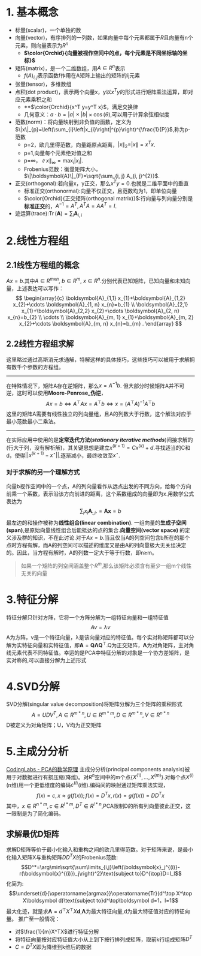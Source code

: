 # 1. 基本概念
- 标量(scalar)，一个单独的数
- 向量(vector)，有序排列的一列数，如果向量中每个元素都属于$R$且向量有n个元素，则向量表示为$R^n$
	- **$\color{Orchid}{向量被视作空间中的点，每个元素是不同坐标轴的坐标}$**
- 矩阵(matrix)，是一个二维数组，用$A\in R^n$表示
	- $f(A)_{i,j}$表示函数f作用在A矩阵上输出的矩阵的ij元素
- 张量(tensor)，多维数组
- 点积(dot product)，表示两个向量x，y以$x^T y$的形式进行矩阵乘法运算，即对应元素乘积之和
	- **$\color{Orchid}{x^T y=y^T x}$，满足交换律
	- 几何意义：$a \cdot b=|a| \times|b| \times \cos (\theta)$,可以用于计算余弦相似度
- 范数(norm)：将向量映射到非负值的函数，定义为$\|x\|_{p}=\left(\sum_{i}\left|x_{i}\right|^{p}\right)^{\frac{1}{P}}$,称为p-范数
	- p=2，欧几里得范数，向量距原点距离，$|x\|_{2}=|x\|=x^{T}x$.
	- p=1,向量每个元素绝对值之和
	- p=∞，$\|x\|_{\infty}=\max _{i}\left|x_{i}\right|$.
	- Frobenius范数：衡量矩阵大小，$\|\boldsymbol{A}\|_{F}=\sqrt{\sum_{i, j} A_{i, j}^{2}}$.
- 正交(orthogonal):若向量x，y正交，那么$x^T y=0$.也就是二维平面中的垂直
	- 标准正交(orthonormal):向量不仅正交，且范数均为1，即单位向量
	- $\color{Orchid}{正交矩阵(orthogonal matrix)}$:行向量与列向量分别是**标准正交**的，$A^{-1}=A^T,A^TA=AA^T=I$.
- 迹运算(trace):$\operatorname{Tr}(\boldsymbol{A})=\sum_{i} \boldsymbol{A}_{i, i}$


# 2.线性方程组
## 2.1线性方程组的概念
$Ax=b$.其中$A\in R^{mxn},\ b\in R^m,\ x\in R^n$.分别代表已知矩阵，已知向量和未知向量，上述表达可以写作：  
$$
\begin{array}{c}
\boldsymbol{A}_{1,1} x_{1}+\boldsymbol{A}_{1,2} x_{2}+\cdots \boldsymbol{A}_{1, n} x_{n}=b_{1} \\
\boldsymbol{A}_{2,1} x_{1}+\boldsymbol{A}_{2,2} x_{2}+\cdots \boldsymbol{A}_{2, n} x_{n}=b_{2} \\
\cdots \\
\boldsymbol{A}_{m, 1} x_{1}+\boldsymbol{A}_{m, 2} x_{2}+\cdots \boldsymbol{A}_{m, n} x_{n}=b_{m} .
\end{array}
$$
## 2.2线性方程组求解
这里略过通过高斯消元求通解，特解这样的具体技巧，这些技巧可以被用于求解拥有数千个参数的方程组。 
***
在特殊情况下，矩阵A存在逆矩阵，那么$x=A^{-1}b$.
但大部分时候矩阵A并不可逆，这时可以使用**Moore-Penrose_伪逆**，
$$Ax=b\Longleftrightarrow A^\top A x=A^\top b\Longleftrightarrow x=\left(A^\top A\right)^{-1}A^\top b$$
这里的矩阵A需要有线性独立的列向量组，且A的列数大于行数，这个解法对应于最小范数最小二乘法。 
***
在实际应用中使用的是**定常迭代方法(_stationary iterative methods_**)间接求解的(行大于列，没有解析解)，其关键思想是建立$x^{(k+1)}=Cx^{(k)}+d$.寻找适当的C和d，使得$||x^{(k+1)}-x^{\star }||$.逐渐减小，最终收敛至$x^{\star}$.

### 对于求解的另一个理解方式
向量b视作空间中的一个点，A的列向量看作从远点出发的不同方向，给每个方向前乘一个系数，表示沿该方向前进的距离，这个系数组成的向量即为x.用数学公式表达为
$$\sum_i x_i\mathbf{A}_{:,i}.=\mathbf{Ax}=b$$
最左边的和操作被称为**线性组合(linear combination)**.
一组向量的**生成子空间(span)**,是原始向量线性组合后能抵达的点的集合.**向量空间(vector space)** 的定义涉及群的知识，不在此讨论.对于$Ax=b$.当且仅当A的列空间包含b所在的那个点时方程有解，而A的列空间可以描述的维度又是由A的列向量极大无关组决定的。因此，当方程有解时，A的列数一定大于等于行数，即n≥m。
>如果一个矩阵的列空间涵盖整个$R^m$,那么该矩阵必须含有至少一组m个线性无关的向量


# 3.特征分解
特征分解只针对方阵，它将一个方阵分解为一组特征向量和一组特征值
$$Av=\lambda v$$
A为方阵，v是一个特征向量，λ是该向量对应的特征值。每个实对称矩阵都可以分解为实特征向量和实特征值，即$\boldsymbol{A}=\boldsymbol{Q \Lambda} \boldsymbol{Q}^{\top}$.Q为正交矩阵，$\boldsymbol{\Lambda}$为对角矩阵，主对角线元素代表不同特征值。幸运的是PCA中特征分解的对象是一个协方差矩阵，是实对称的,可以直接分解为上述形式

# 4.SVD分解
SVD分解(singular value decomposition)将矩阵分解为三个矩阵的乘积形式
$$A=UDV^T,A\in R^{m*n},U\in R^{m*m},D\in R^{m*n},V\in R^{n*n}$$
D被定义为对角矩阵；U，V均为正交矩阵

# 5.主成分分析
[CodingLabs - PCA的数学原理](http://blog.codinglabs.org/articles/pca-tutorial.html)
主成分分析(principal components analysis)被用于对数据进行有损压缩(降维)。对$R^n$空间中的m个点{$X^{(1)},...,X^{(m)}$}.对每个点$X^{(i)}$(n维)用一个更低维度的编码$c^{(i)}$($l$维).编码间的映射通过矩阵乘法实现，$$f(x)=c,x\approx g(f(x));f(x)=D^Tx,r(x)=g(f(x))=DD^Tx$$
其中，$x\in R^{n*m},c\in R^{l*m},D^T\in R^{l*n}$,PCA限制D的所有列向量彼此正交，这一限制是为了简化编码。
## 求解最优D矩阵
求解D矩阵等价于最小化输入和重构之间的欧几里得范数。对于矩阵来说，是最小化输入矩阵X与重构矩阵$DD^TX$的Frobenius范数:
$$D^*=\arg\min\sqrt{\sum\limits_{i,j}\left(\boldsymbol{x}_j^{(i)}-r(\boldsymbol{x}^{(i)})_j\right)^2}\text{subject to}D^{\top}D=I_l$$
化简为:
$$\underset{d}{\operatorname{argmax}}\operatorname{Tr}(d^\top X^\top X\boldsymbol d)\text{subject to}d^\top\boldsymbol d=1，l=1$$
最大化迹，就是求$\boldsymbol{\Lambda}=d^\top X^\top X\boldsymbol d$,$\boldsymbol{\Lambda}$为最大特征向量,d为最大特征值对应的特征向量。
推广至一般情况：
- 对$\frac{1}{m}X^TX$进行特征分解
- 将特征向量按对应特征值大小从上到下按行排列成矩阵，取前k行组成矩阵$D^T$
- $C=D^TX$即为降维到k维后的数据

